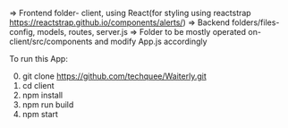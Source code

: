 
=> Frontend folder- client, using React(for styling using reactstrap https://reactstrap.github.io/components/alerts/)
=> Backend folders/files- config, models, routes, server.js
=> Folder to be mostly operated on- client/src/components and modify App.js accordingly

To run this App:


0. git clone https://github.com/techquee/Waiterly.git
1. cd client
2. npm install
3. npm run build
4. npm start